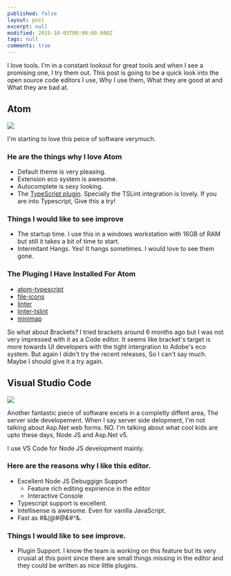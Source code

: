 ```yaml
---
published: false
layout: post
excerpt: null
modified: 2015-10-03T00:00:00.000Z
tags: null
comments: true
---
```


I love tools. I'm in a constant lookout for great tools and when I see a promising one, I try them out. This post is going to be a quick look into the open source code editors I use, Why I use them, What they are good at and What they are bad at.

## Atom

![](https://atom.io/assets/screenshot-main-f609d95c29e5190787970f8c83762fcb.png)

I'm starting to love this peice of software verymuch. 

### He are the things why I love Atom
- Default theme is very pleasing.
- Extension eco system is awesome.
- Autocomplete is sexy looking.
- The [TypeScript plugin](https://atom.io/packages/atom-typescript). Specially the TSLint integration is lovely. If you are into Typescript, Give this a try!

### Things I would like to see improve
- The startup time. I use this in a windows workstation with 16GB of RAM but still it takes a bit of time to start.
- Intermitant Hangs. Yes! It hangs sometimes. I would love to see them gone.

### The Pluging I Have Installed For Atom
- [atom-typescript](https://atom.io/packages/atom-typescript)
- [file-icons](https://atom.io/packages/file-icons)
- [linter](https://atom.io/packages/linter)
- [linter-tslint](https://atom.io/packages/linter-tslint)
- [minimap](https://atom.io/packages/minimap)

So what about Brackets? I tried brackets around 6 months ago but I was not very impressed with it as a Code editor. It seems like bracket's target is more towards UI developers with the tight intergration to Adobe's eco system. But again I didn't try the recent releases, So I can't say much. Maybe I should give it a try again.

## Visual Studio Code

![](https://i3-vso.sec.s-msft.com/dynimg/IC794096.png)

Another fantastic piece of software excels in a completly diffent area, The server side developement. When I say server side delopment, I'm not talking about Asp.Net web forms. NO. I'm talking about what cool kids are upto these days, Node JS and Asp.Net v5. 

I use VS Code for Node JS development mainly.

### Here are the reasons why I like this editor.

- Excellent Node JS Debuggign Support
	- Feature rich editing expirience in the editor
    - Interactive Console
- Typescript support is excellent.
- Intellisense is awesome. Even for vanilla JavaScript.
- Fast as #&*(@#@&#^*&.

### Things I would like to see improve.
- Plugin Support. I know the team is working on this feature but its very crusial at this point since there are small things missing in the editor and they could be written as nice little plugins.